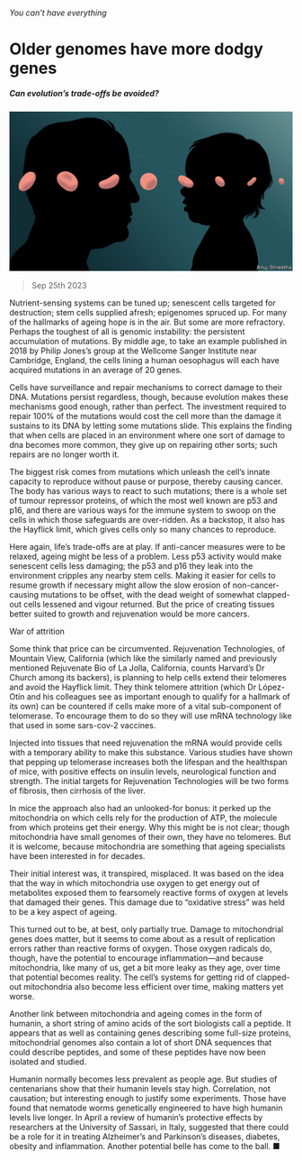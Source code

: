 ###### You can’t have everything

# Older genomes have more dodgy genes 

##### Can evolution’s trade-offs be avoided? 

![image](images/20230930_TQD005.jpg) 

> Sep 25th 2023 

Nutrient-sensing systems can be tuned up; senescent cells targeted for destruction; stem cells supplied afresh; epigenomes spruced up. For many of the hallmarks of ageing hope is in the air. But some are more refractory. Perhaps the toughest of all is genomic instability: the persistent accumulation of mutations. By middle age, to take an example published in 2018 by Philip Jones’s group at the Wellcome Sanger Institute near Cambridge, England, the cells lining a human oesophagus will each have acquired mutations in an average of 20 genes.

Cells have surveillance and repair mechanisms to correct damage to their DNA. Mutations persist regardless, though, because evolution makes these mechanisms good enough, rather than perfect. The investment required to repair 100% of the mutations would cost the cell more than the damage it sustains to its DNA by letting some mutations slide. This explains the finding that when cells are placed in an environment where one sort of damage to dna becomes more common, they give up on repairing other sorts; such repairs are no longer worth it. 

The biggest risk comes from mutations which unleash the cell’s innate capacity to reproduce without pause or purpose, thereby causing cancer. The body has various ways to react to such mutations; there is a whole set of tumour repressor proteins, of which the most well known are p53 and p16, and there are various ways for the immune system to swoop on the cells in which those safeguards are over-ridden. As a backstop, it also has the Hayflick limit, which gives cells only so many chances to reproduce. 

Here again, life’s trade-offs are at play. If anti-cancer measures were to be relaxed, ageing might be less of a problem. Less p53 activity would make senescent cells less damaging; the p53 and p16 they leak into the environment cripples any nearby stem cells. Making it easier for cells to resume growth if necessary might allow the slow erosion of non-cancer-causing mutations to be offset, with the dead weight of somewhat clapped-out cells lessened and vigour returned. But the price of creating tissues better suited to growth and rejuvenation would be more cancers. 

War of attrition

Some think that price can be circumvented. Rejuvenation Technologies, of Mountain View, California (which like the similarly named and previously mentioned Rejuvenate Bio of La Jolla, California, counts Harvard’s Dr Church among its backers), is planning to help cells extend their telomeres and avoid the Hayflick limit. They think telomere attrition (which Dr López-Otín and his colleagues see as important enough to qualify for a hallmark of its own) can be countered if cells make more of a vital sub-component of telomerase. To encourage them to do so they will use mRNA technology like that used in some sars-cov-2 vaccines. 

Injected into tissues that need rejuvenation the mRNA would provide cells with a temporary ability to make this substance. Various studies have shown that pepping up telomerase increases both the lifespan and the healthspan of mice, with positive effects on insulin levels, neurological function and strength. The initial targets for Rejuvenation Technologies will be two forms of fibrosis, then cirrhosis of the liver.

In mice the approach also had an unlooked-for bonus: it perked up the mitochondria on which cells rely for the production of ATP, the molecule from which proteins get their energy. Why this might be is not clear; though mitochondria have small genomes of their own, they have no telomeres. But it is welcome, because mitochondria are something that ageing specialists have been interested in for decades. 

Their initial interest was, it transpired, misplaced. It was based on the idea that the way in which mitochondria use oxygen to get energy out of metabolites exposed them to fearsomely reactive forms of oxygen at levels that damaged their genes. This damage due to “oxidative stress” was held to be a key aspect of ageing.

This turned out to be, at best, only partially true. Damage to mitochondrial genes does matter, but it seems to come about as a result of replication errors rather than reactive forms of oxygen. Those oxygen radicals do, though, have the potential to encourage inflammation—and because mitochondria, like many of us, get a bit more leaky as they age, over time that potential becomes reality. The cell’s systems for getting rid of clapped-out mitochondria also become less efficient over time, making matters yet worse.

Another link between mitochondria and ageing comes in the form of humanin, a short string of amino acids of the sort biologists call a peptide. It appears that as well as containing genes describing some full-size proteins, mitochondrial genomes also contain a lot of short DNA sequences that could describe peptides, and some of these peptides have now been isolated and studied. 

Humanin normally becomes less prevalent as people age. But studies of centenarians show that their humanin levels stay high. Correlation, not causation; but interesting enough to justify some experiments. Those have found that nematode worms genetically engineered to have high humanin levels live longer. In April a review of humanin’s protective effects by researchers at the University of Sassari, in Italy, suggested that there could be a role for it in treating Alzheimer’s and Parkinson’s diseases, diabetes, obesity and inflammation. Another potential belle has come to the ball. ■

